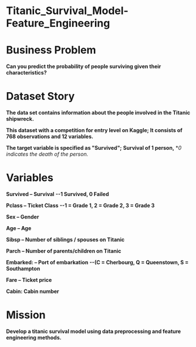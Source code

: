 # Titanic_Survival_Model-Feature_Engineering

# Business Problem
 
**Can you predict the probability of people surviving given their characteristics?**

# Dataset Story
**The data set contains information about the people involved in the Titanic shipwreck.**

**This dataset with a competition for entry level on Kaggle;
It consists of 768 observations and 12 variables.**

**The target variable is specified as "Survived";**
**Survival of 1 person,**
**0 indicates the death of the person.*

# Variables

**Survived – Survival**
**--1 Survived, 0 Failed**

**Pclass – Ticket Class**
**--1 = Grade 1, 2 = Grade 2, 3 = Grade 3**

**Sex – Gender**

**Age – Age**

**Sibsp – Number of siblings / spouses on Titanic**

**Parch – Number of parents/children on Titanic**

**Embarked: – Port of embarkation**
**--(C = Cherbourg, Q = Queenstown, S = Southampton**

**Fare – Ticket price**

**Cabin: Cabin number**

# Mission
**Develop a titanic survival model using data preprocessing and feature engineering methods.**
